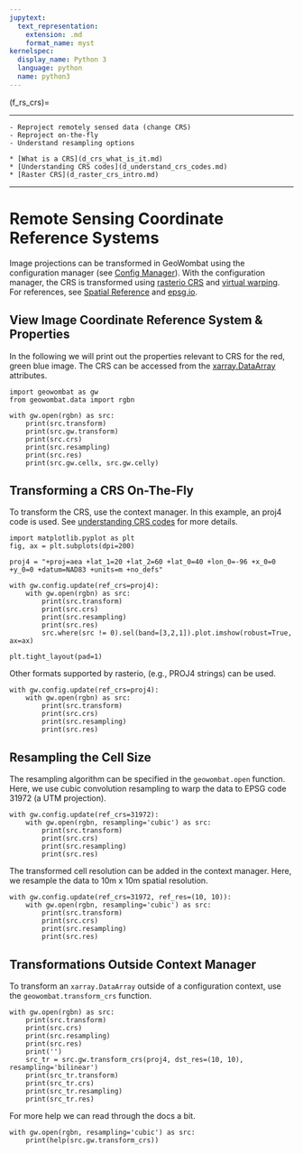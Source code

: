 ```yaml
---
jupytext:
  text_representation:
    extension: .md
    format_name: myst
kernelspec:
  display_name: Python 3
  language: python
  name: python3
---
```


(f_rs_crs)=


----------------

```{admonition} Learning Objectives
- Reproject remotely sensed data (change CRS)
- Reproject on-the-fly
- Understand resampling options
```
```{admonition} Review
* [What is a CRS](d_crs_what_is_it.md)
* [Understanding CRS codes](d_understand_crs_codes.md)
* [Raster CRS](d_raster_crs_intro.md)
```
----------------


# Remote Sensing Coordinate Reference Systems

Image projections can be transformed in GeoWombat using the configuration manager (see [Config Manager](f_rs_config.md)). With the configuration manager, the CRS is transformed using [rasterio CRS](https://rasterio.readthedocs.io/en/latest/api/rasterio.crs.html) and [virtual warping](https://rasterio.readthedocs.io/en/latest/topics/virtual-warping.html). For references, see [Spatial Reference](https://spatialreference.org/) and [epsg.io](http://epsg.io/).

## View Image Coordinate Reference System & Properties
In the following we will print out the properties relevant to CRS for the red, green blue image. The CRS can be accessed from the [xarray.DataArray](http://xarray.pydata.org/en/stable/generated/xarray.DataArray.html) attributes.

```{code-cell} ipython3
import geowombat as gw
from geowombat.data import rgbn

with gw.open(rgbn) as src:
    print(src.transform)
    print(src.gw.transform)
    print(src.crs)
    print(src.resampling)
    print(src.res)
    print(src.gw.cellx, src.gw.celly)
```

## Transforming a CRS On-The-Fly

To transform the CRS, use the context manager. In this example, an proj4 code is used. See [understanding CRS codes](d_understand_crs_codes.md) for more details.


```{code-cell} ipython3
import matplotlib.pyplot as plt
fig, ax = plt.subplots(dpi=200)

proj4 = "+proj=aea +lat_1=20 +lat_2=60 +lat_0=40 +lon_0=-96 +x_0=0 +y_0=0 +datum=NAD83 +units=m +no_defs"

with gw.config.update(ref_crs=proj4):
    with gw.open(rgbn) as src:
        print(src.transform)
        print(src.crs)
        print(src.resampling)
        print(src.res)
        src.where(src != 0).sel(band=[3,2,1]).plot.imshow(robust=True, ax=ax)

plt.tight_layout(pad=1)
```

Other formats supported by rasterio, (e.g., PROJ4 strings) can be used.

```{code-cell} ipython3
with gw.config.update(ref_crs=proj4):
    with gw.open(rgbn) as src:
        print(src.transform)
        print(src.crs)
        print(src.resampling)
        print(src.res)
```

## Resampling the Cell Size

The resampling algorithm can be specified in the `geowombat.open` function. Here, we use cubic convolution resampling to warp the data to EPSG code 31972 (a UTM projection).

```{code-cell} ipython3
with gw.config.update(ref_crs=31972):
    with gw.open(rgbn, resampling='cubic') as src:
        print(src.transform)
        print(src.crs)
        print(src.resampling)
        print(src.res)
```

The transformed cell resolution can be added in the context manager. Here, we resample the data to 10m x 10m spatial resolution.

```{code-cell} ipython3
with gw.config.update(ref_crs=31972, ref_res=(10, 10)):
    with gw.open(rgbn, resampling='cubic') as src:
        print(src.transform)
        print(src.crs)
        print(src.resampling)
        print(src.res)
```
## Transformations Outside Context Manager

To transform an `xarray.DataArray` outside of a configuration context, use the `geowombat.transform_crs` function.


```{code-cell} ipython3
with gw.open(rgbn) as src:
    print(src.transform)
    print(src.crs)
    print(src.resampling)
    print(src.res)
    print('')
    src_tr = src.gw.transform_crs(proj4, dst_res=(10, 10), resampling='bilinear')
    print(src_tr.transform)
    print(src_tr.crs)
    print(src_tr.resampling)
    print(src_tr.res)
```
For more help we can read through the docs a bit. 

```{code-cell} ipython3
with gw.open(rgbn, resampling='cubic') as src:
    print(help(src.gw.transform_crs))
```